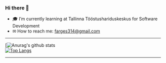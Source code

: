 ### Hi there 👋





- 🎓 I’m currently learning at Tallinna Tööstushariduskeskus for Software Development
- ✉ How to reach me: <a href="mailto:farges314@gmail.com">farges314@gmail.com</a>

<hr></hr>

[![Anurag's github stats](https://github-readme-stats.vercel.app/api?username=JamesEst&show_icons=true&theme=algolia)
<br>
[![Top Langs](https://github-readme-stats.vercel.app/api/top-langs/?username=JamesEst&layout=Demo&theme=algolia)](https://github.com/JamesEst/github-readme-stats)

<hr></hr>

